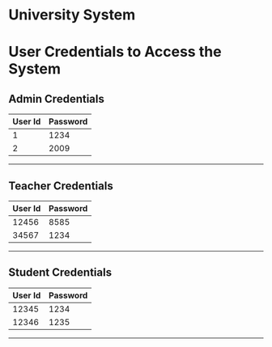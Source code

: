 # University System 

# User Credentials to Access the System

## Admin Credentials

| User Id | Password |
|---------|----------|
| 1       | 1234     |
| 2       | 2009     |
----------------------

## Teacher Credentials

| User Id | Password |
|---------|----------|
| 12456   | 8585     |
| 34567   | 1234     |
----------------------

## Student Credentials

| User Id | Password |
|---------|----------|
| 12345   | 1234     |
| 12346   | 1235     |
----------------------
